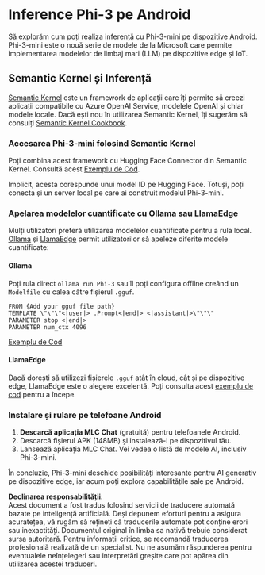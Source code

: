 # **Inference Phi-3 pe Android**

Să explorăm cum poți realiza inferență cu Phi-3-mini pe dispozitive Android. Phi-3-mini este o nouă serie de modele de la Microsoft care permite implementarea modelelor de limbaj mari (LLM) pe dispozitive edge și IoT.

## Semantic Kernel și Inferență

[Semantic Kernel](https://github.com/microsoft/semantic-kernel) este un framework de aplicații care îți permite să creezi aplicații compatibile cu Azure OpenAI Service, modelele OpenAI și chiar modele locale. Dacă ești nou în utilizarea Semantic Kernel, îți sugerăm să consulți [Semantic Kernel Cookbook](https://github.com/microsoft/SemanticKernelCookBook?WT.mc_id=aiml-138114-kinfeylo).

### Accesarea Phi-3-mini folosind Semantic Kernel

Poți combina acest framework cu Hugging Face Connector din Semantic Kernel. Consultă acest [Exemplu de Cod](https://github.com/Azure-Samples/Phi-3MiniSamples/tree/main/semantickernel?WT.mc_id=aiml-138114-kinfeylo).

Implicit, acesta corespunde unui model ID pe Hugging Face. Totuși, poți conecta și un server local pe care ai construit modelul Phi-3-mini.

### Apelarea modelelor cuantificate cu Ollama sau LlamaEdge

Mulți utilizatori preferă utilizarea modelelor cuantificate pentru a rula local. [Ollama](https://ollama.com/) și [LlamaEdge](https://llamaedge.com) permit utilizatorilor să apeleze diferite modele cuantificate:

#### Ollama

Poți rula direct `ollama run Phi-3` sau îl poți configura offline creând un `Modelfile` cu calea către fișierul `.gguf`.

```gguf
FROM {Add your gguf file path}
TEMPLATE \"\"\"<|user|> .Prompt<|end|> <|assistant|>\"\"\"
PARAMETER stop <|end|>
PARAMETER num_ctx 4096
```

[Exemplu de Cod](https://github.com/Azure-Samples/Phi-3MiniSamples/tree/main/ollama?WT.mc_id=aiml-138114-kinfeylo)

#### LlamaEdge

Dacă dorești să utilizezi fișierele `.gguf` atât în cloud, cât și pe dispozitive edge, LlamaEdge este o alegere excelentă. Poți consulta acest [exemplu de cod](https://github.com/Azure-Samples/Phi-3MiniSamples/tree/main/wasm?WT.mc_id=aiml-138114-kinfeylo) pentru a începe.

### Instalare și rulare pe telefoane Android

1. **Descarcă aplicația MLC Chat** (gratuită) pentru telefoanele Android.
2. Descarcă fișierul APK (148MB) și instalează-l pe dispozitivul tău.
3. Lansează aplicația MLC Chat. Vei vedea o listă de modele AI, inclusiv Phi-3-mini.

În concluzie, Phi-3-mini deschide posibilități interesante pentru AI generativ pe dispozitive edge, iar acum poți explora capabilitățile sale pe Android.

**Declinarea responsabilității**:  
Acest document a fost tradus folosind servicii de traducere automată bazate pe inteligență artificială. Deși depunem eforturi pentru a asigura acuratețea, vă rugăm să rețineți că traducerile automate pot conține erori sau inexactități. Documentul original în limba sa nativă trebuie considerat sursa autoritară. Pentru informații critice, se recomandă traducerea profesională realizată de un specialist. Nu ne asumăm răspunderea pentru eventualele neînțelegeri sau interpretări greșite care pot apărea din utilizarea acestei traduceri.